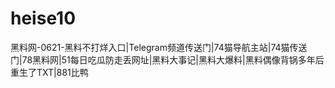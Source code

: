 # heise10
黑料网-0621-黑料不打烊入口|Telegram频道传送门|74猫导航主站|74猫传送门|78黑料网|51每日吃瓜防走丢网址|黑料大事记|黑料大爆料|黑料偶像背锅多年后重生了TXT|881比鸭
